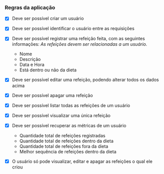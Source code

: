 ### Regras da aplicação

- [x] Deve ser possível criar um usuário
- [x] Deve ser possível identificar o usuário entre as requisições

- [x] Deve ser possível registrar uma refeição feita, com as seguintes informações:
    *As refeições devem ser relacionadas a um usuário.*
    
    - Nome
    - Descrição
    - Data e Hora
    - Está dentro ou não da dieta

- [x] Deve ser possível editar uma refeição, podendo alterar todos os dados acima
- [x] Deve ser possível apagar uma refeição
- [x] Deve ser possível listar todas as refeições de um usuário
- [x] Deve ser possível visualizar uma única refeição

- [x] Deve ser possível recuperar as métricas de um usuário
    - Quantidade total de refeições registradas
    - Quantidade total de refeições dentro da dieta
    - Quantidade total de refeições fora da dieta
    - Melhor sequência de refeições dentro da dieta

- [x] O usuário só pode visualizar, editar e apagar as refeições o qual ele criou